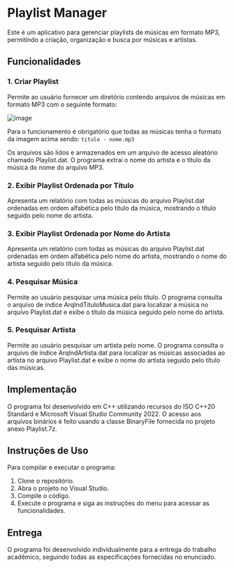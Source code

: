 # Playlist Manager

Este é um aplicativo para gerenciar playlists de músicas em formato MP3, permitindo a criação, organização e busca por músicas e artistas.

## Funcionalidades

### 1. Criar Playlist
Permite ao usuário fornecer um diretório contendo arquivos de músicas em formato MP3 com o seguinte formato:

![image](https://github.com/IgorAuguusto/Trabalho-LP/assets/82172424/44a80d50-6d1b-41d5-837a-36b0f27d308c)

Para o funcionamento é obrigatório que todas as músicas tenha o formato da imagem acima sendo: ```titulo - nome.mp3```

Os arquivos são lidos e armazenados em um arquivo de acesso aleatório chamado Playlist.dat. O programa extrai o nome do artista e o título da música do nome do arquivo MP3.

### 2. Exibir Playlist Ordenada por Título
Apresenta um relatório com todas as músicas do arquivo Playlist.dat ordenadas em ordem alfabética pelo título da música, mostrando o título seguido pelo nome do artista.

### 3. Exibir Playlist Ordenada por Nome do Artista
Apresenta um relatório com todas as músicas do arquivo Playlist.dat ordenadas em ordem alfabética pelo nome do artista, mostrando o nome do artista seguido pelo título da música.

### 4. Pesquisar Música
Permite ao usuário pesquisar uma música pelo título. O programa consulta o arquivo de índice ArqIndTituloMusica.dat para localizar a música no arquivo Playlist.dat e exibe o título da música seguido pelo nome do artista.

### 5. Pesquisar Artista
Permite ao usuário pesquisar um artista pelo nome. O programa consulta o arquivo de índice ArqIndArtista.dat para localizar as músicas associadas ao artista no arquivo Playlist.dat e exibe o nome do artista seguido pelo título das músicas.

## Implementação
O programa foi desenvolvido em C++ utilizando recursos do ISO C++20 Standard e Microsoft Visual Studio Community 2022. O acesso aos arquivos binários é feito usando a classe BinaryFile fornecida no projeto anexo Playlist.7z.

## Instruções de Uso
Para compilar e executar o programa:
1. Clone o repositório.
2. Abra o projeto no Visual Studio.
3. Compile o código.
4. Execute o programa e siga as instruções do menu para acessar as funcionalidades.

## Entrega
O programa foi desenvolvido individualmente para a entrega do trabalho acadêmico, seguindo todas as especificações fornecidas no enunciado.

